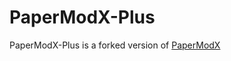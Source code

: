 # PaperModX-Plus

PaperModX-Plus is a forked version of [PaperModX](https://github.com/reorx/hugo-PaperModX)